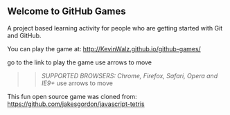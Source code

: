 ## Welcome to GitHub Games

A project based learning activity for people who are getting started with Git and GitHub.

You can play the game at: http://KevinWalz.github.io/github-games/

go to the link to play the game
use arrows to move
>> _*SUPPORTED BROWSERS*: Chrome, Firefox, Safari, Opera and IE9+_
use arrows to move

This fun open source game was cloned from: https://github.com/jakesgordon/javascript-tetris
